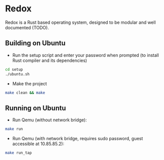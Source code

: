 # Redox
Redox is a Rust based operating system, designed to be modular and well documented (TODO).

## Building on Ubuntu
- Run the setup script and enter your password when prompted (to install Rust compiler and its dependencies)
```bash
cd setup
./ubuntu.sh
```
- Make the project
```bash
make clean && make
```

## Running on Ubuntu
- Run Qemu (without network bridge):
```bash
make run
```
- Run Qemu (with network bridge, requires sudo password, guest accessible at 10.85.85.2):
```bash
make run_tap
```
